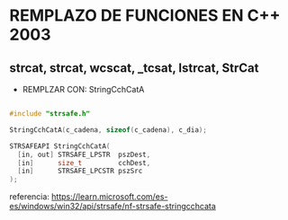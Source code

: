 

# REMPLAZO DE FUNCIONES EN C++ 2003

## strcat, strcat, wcscat, _tcsat, lstrcat, StrCat 

* REMPLZAR CON: StringCchCatA

```C++

#include "strsafe.h" 

StringCchCatA(c_cadena, sizeof(c_cadena), c_dia);

STRSAFEAPI StringCchCatA(
  [in, out] STRSAFE_LPSTR  pszDest,
  [in]      size_t         cchDest,
  [in]      STRSAFE_LPCSTR pszSrc
);

```
referencia: https://learn.microsoft.com/es-es/windows/win32/api/strsafe/nf-strsafe-stringcchcata